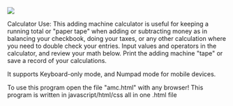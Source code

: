 <img src="https://i.ibb.co/6JbYzXM/xxlarge.png">

Calculator Use: This adding machine calculator is useful for keeping a running total or "paper tape" when adding or subtracting money as in balancing your checkbook, doing your taxes, or any other calculation where you need to double check your entries. Input values and operators in the calculator, and review your math below. Print the adding machine "tape" or save a record of your calculations.

It supports Keyboard-only mode, and Numpad mode for mobile devices.

To use this program open the file "amc.html" with any browser! This program is written in javascript/html/css all in one .html file
